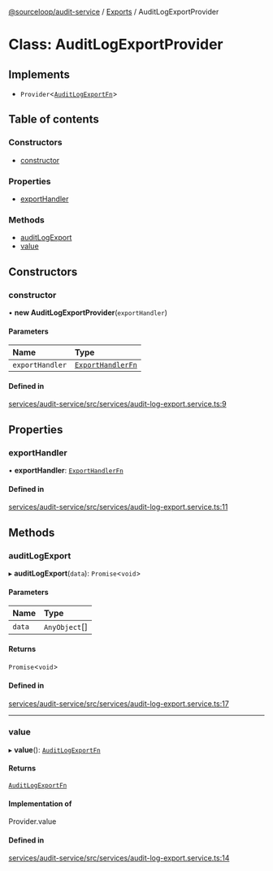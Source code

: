 [@sourceloop/audit-service](../README.md) / [Exports](../modules.md) / AuditLogExportProvider

# Class: AuditLogExportProvider

## Implements

- `Provider`<[`AuditLogExportFn`](../modules.md#auditlogexportfn)\>

## Table of contents

### Constructors

- [constructor](AuditLogExportProvider.md#constructor)

### Properties

- [exportHandler](AuditLogExportProvider.md#exporthandler)

### Methods

- [auditLogExport](AuditLogExportProvider.md#auditlogexport)
- [value](AuditLogExportProvider.md#value)

## Constructors

### constructor

• **new AuditLogExportProvider**(`exportHandler`)

#### Parameters

| Name | Type |
| :------ | :------ |
| `exportHandler` | [`ExportHandlerFn`](../modules.md#exporthandlerfn) |

#### Defined in

[services/audit-service/src/services/audit-log-export.service.ts:9](https://github.com/sourcefuse/loopback4-microservice-catalog/blob/d35fdb3f0/services/audit-service/src/services/audit-log-export.service.ts#L9)

## Properties

### exportHandler

• **exportHandler**: [`ExportHandlerFn`](../modules.md#exporthandlerfn)

#### Defined in

[services/audit-service/src/services/audit-log-export.service.ts:11](https://github.com/sourcefuse/loopback4-microservice-catalog/blob/d35fdb3f0/services/audit-service/src/services/audit-log-export.service.ts#L11)

## Methods

### auditLogExport

▸ **auditLogExport**(`data`): `Promise`<`void`\>

#### Parameters

| Name | Type |
| :------ | :------ |
| `data` | `AnyObject`[] |

#### Returns

`Promise`<`void`\>

#### Defined in

[services/audit-service/src/services/audit-log-export.service.ts:17](https://github.com/sourcefuse/loopback4-microservice-catalog/blob/d35fdb3f0/services/audit-service/src/services/audit-log-export.service.ts#L17)

___

### value

▸ **value**(): [`AuditLogExportFn`](../modules.md#auditlogexportfn)

#### Returns

[`AuditLogExportFn`](../modules.md#auditlogexportfn)

#### Implementation of

Provider.value

#### Defined in

[services/audit-service/src/services/audit-log-export.service.ts:14](https://github.com/sourcefuse/loopback4-microservice-catalog/blob/d35fdb3f0/services/audit-service/src/services/audit-log-export.service.ts#L14)
